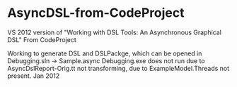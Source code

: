 AsyncDSL-from-CodeProject
=========================

VS 2012 version of "Working with DSL Tools: An Asynchronous Graphical DSL" From CodeProject

Working to generate DSL and DSLPackge, which can be opened in Debugging.sln -> Sample.async
Debugging.exe does not run due to AsyncDslReport-Orig.tt not transforming, due to ExampleModel.Threads not present.
Jan 2012


